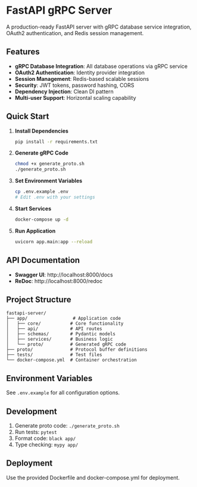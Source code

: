 # FastAPI gRPC Server

A production-ready FastAPI server with gRPC database service integration, OAuth2 authentication, and Redis session management.

## Features

- **gRPC Database Integration**: All database operations via gRPC service
- **OAuth2 Authentication**: Identity provider integration
- **Session Management**: Redis-based scalable sessions
- **Security**: JWT tokens, password hashing, CORS
- **Dependency Injection**: Clean DI pattern
- **Multi-user Support**: Horizontal scaling capability

## Quick Start

1. **Install Dependencies**
   ```bash
   pip install -r requirements.txt
   ```

2. **Generate gRPC Code**
   ```bash
   chmod +x generate_proto.sh
   ./generate_proto.sh
   ```

3. **Set Environment Variables**
   ```bash
   cp .env.example .env
   # Edit .env with your settings
   ```

4. **Start Services**
   ```bash
   docker-compose up -d
   ```

5. **Run Application**
   ```bash
   uvicorn app.main:app --reload
   ```

## API Documentation

- **Swagger UI**: http://localhost:8000/docs
- **ReDoc**: http://localhost:8000/redoc

## Project Structure

```
fastapi-server/
├── app/                 # Application code
│   ├── core/           # Core functionality
│   ├── api/            # API routes
│   ├── schemas/        # Pydantic models
│   ├── services/       # Business logic
│   └── proto/          # Generated gRPC code
├── proto/              # Protocol buffer definitions
├── tests/              # Test files
└── docker-compose.yml  # Container orchestration
```

## Environment Variables

See `.env.example` for all configuration options.

## Development

1. Generate proto code: `./generate_proto.sh`
2. Run tests: `pytest`
3. Format code: `black app/`
4. Type checking: `mypy app/`

## Deployment

Use the provided Dockerfile and docker-compose.yml for deployment.
